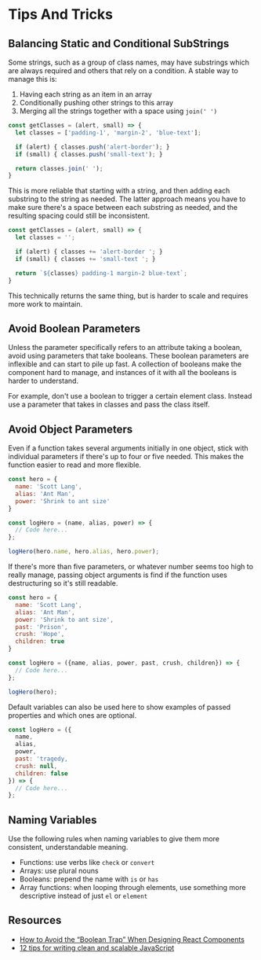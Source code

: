# Tips And Tricks

## Balancing Static and Conditional SubStrings

Some strings, such as a group of class names, may have substrings which are always required and others that rely on a condition. A stable way to manage this is:

1. Having each string as an item in an array
2. Conditionally pushing other strings to this array
3. Merging all the strings together with a space using `join(' ')`

```javascript
const getClasses = (alert, small) => {
  let classes = ['padding-1', 'margin-2', 'blue-text'];

  if (alert) { classes.push('alert-border'); }
  if (small) { classes.push('small-text'); }

  return classes.join(' ');
}
```

This is more reliable that starting with a string, and then adding each substring to the string as needed. The latter approach means you have to make sure there's a space between each substring as needed, and the resulting spacing could still be inconsistent.

```javascript
const getClasses = (alert, small) => {
  let classes = '';

  if (alert) { classes += 'alert-border '; }
  if (small) { classes += 'small-text '; }

  return `${classes} padding-1 margin-2 blue-text`;
}
```

This technically returns the same thing, but is harder to scale and requires more work to maintain.

## Avoid Boolean Parameters

Unless the parameter specifically refers to an attribute taking a boolean, avoid using parameters that take booleans. These boolean parameters are inflexible and can start to pile up fast. A collection of booleans make the component hard to manage, and instances of it with all the booleans is harder to understand.

For example, don't use a boolean to trigger a certain element class. Instead use a parameter that takes in classes and pass the class itself.

## Avoid Object Parameters

Even if a function takes several arguments initially in one object, stick with individual parameters if there's up to four or five needed. This makes the function easier to read and more flexible.

```javascript
const hero = {
  name: 'Scott Lang',
  alias: 'Ant Man',
  power: 'Shrink to ant size'
}

const logHero = (name, alias, power) => {
  // Code here...
};

logHero(hero.name, hero.alias, hero.power);
```

If there's more than five parameters, or whatever number seems too high to really manage, passing object arguments is find if the function uses destructuring so it's still readable.

```javascript
const hero = {
  name: 'Scott Lang',
  alias: 'Ant Man',
  power: 'Shrink to ant size',
  past: 'Prison',
  crush: 'Hope',
  children: true
}

const logHero = ({name, alias, power, past, crush, children}) => {
  // Code here...
};

logHero(hero);
```

Default variables can also be used here to show examples of passed properties and which ones are optional.

```javascript
const logHero = ({
  name,
  alias,
  power,
  past: 'tragedy,
  crush: null,
  children: false
}) => {
  // Code here...
};
```

## Naming Variables

Use the following rules when naming variables to give them more consistent, understandable meaning.

* Functions: use verbs like `check` or `convert`
* Arrays: use plural nouns
* Booleans: prepend the name with `is` or `has`
* Array functions: when looping through elements, use something more descriptive instead of just `el` or `element`

## Resources

* [How to Avoid the “Boolean Trap” When Designing React Components](https://spicefactory.co/blog/2019/03/26/how-to-avoid-the-boolean-trap-when-designing-react-components/)
* [12 tips for writing clean and scalable JavaScript](https://blog.logrocket.com/12-tips-for-writing-clean-and-scalable-javascript-3ffe30abfe20/)
